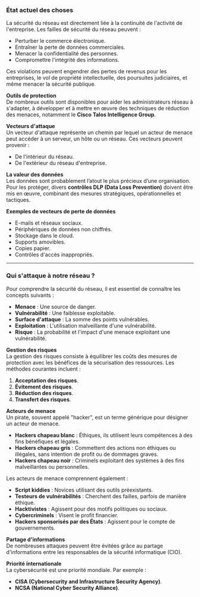### État actuel des choses

La sécurité du réseau est directement liée à la continuité de l'activité de l'entreprise. Les failles de sécurité du réseau peuvent :

- Perturber le commerce électronique.
- Entraîner la perte de données commerciales.
- Menacer la confidentialité des personnes.
- Compromettre l'intégrité des informations.

Ces violations peuvent engendrer des pertes de revenus pour les entreprises, le vol de propriété intellectuelle, des poursuites judiciaires, et même menacer la sécurité publique.

**Outils de protection**  
De nombreux outils sont disponibles pour aider les administrateurs réseau à s'adapter, à développer et à mettre en œuvre des techniques de réduction des menaces, notamment le **Cisco Talos Intelligence Group**.

**Vecteurs d'attaque**  
Un vecteur d'attaque représente un chemin par lequel un acteur de menace peut accéder à un serveur, un hôte ou un réseau. Ces vecteurs peuvent provenir :

- De l'intérieur du réseau.
- De l'extérieur du réseau d'entreprise.

**La valeur des données**  
Les données sont probablement l’atout le plus précieux d’une organisation. Pour les protéger, divers **contrôles DLP (Data Loss Prevention)** doivent être mis en œuvre, combinant des mesures stratégiques, opérationnelles et tactiques.

**Exemples de vecteurs de perte de données**

- E-mails et réseaux sociaux.
- Périphériques de données non chiffrés.
- Stockage dans le cloud.
- Supports amovibles.
- Copies papier.
- Contrôles d'accès inappropriés.

---

### Qui s'attaque à notre réseau ?

Pour comprendre la sécurité du réseau, il est essentiel de connaître les concepts suivants :

- **Menace** : Une source de danger.
- **Vulnérabilité** : Une faiblesse exploitable.
- **Surface d'attaque** : La somme des points vulnérables.
- **Exploitation** : L'utilisation malveillante d'une vulnérabilité.
- **Risque** : La probabilité et l'impact d'une menace exploitant une vulnérabilité.

**Gestion des risques**  
La gestion des risques consiste à équilibrer les coûts des mesures de protection avec les bénéfices de la sécurisation des ressources. Les méthodes courantes incluent :

1. **Acceptation des risques**.
2. **Évitement des risques**.
3. **Réduction des risques**.
4. **Transfert des risques**.

**Acteurs de menace**  
Un pirate, souvent appelé "hacker", est un terme générique pour désigner un acteur de menace.

- **Hackers chapeau blanc** : Éthiques, ils utilisent leurs compétences à des fins bénéfiques et légales.
- **Hackers chapeau gris** : Commettent des actions non éthiques ou illégales, sans intention de profit ou de dommages graves.
- **Hackers chapeau noir** : Criminels exploitant des systèmes à des fins malveillantes ou personnelles.

Les acteurs de menace comprennent également :

- **Script kiddies** : Novices utilisant des outils préexistants.
- **Testeurs de vulnérabilités** : Cherchent des failles, parfois de manière éthique.
- **Hacktivistes** : Agissent pour des motifs politiques ou sociaux.
- **Cybercriminels** : Visent le profit financier.
- **Hackers sponsorisés par des États** : Agissent pour le compte de gouvernements.

**Partage d'informations**  
De nombreuses attaques peuvent être évitées grâce au partage d'informations entre les responsables de la sécurité informatique (CIO).

**Priorité internationale**  
La cybersécurité est une priorité mondiale. Par exemple :

- **CISA (Cybersecurity and Infrastructure Security Agency)**.
- **NCSA (National Cyber Security Alliance)**.